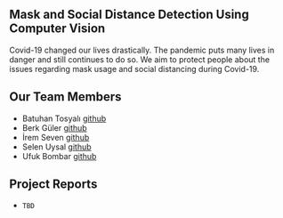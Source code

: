 ## Mask and Social Distance Detection Using Computer Vision

Covid-19 changed our lives drastically. The pandemic puts many lives in danger and still continues to do so. We aim to protect people about the issues regarding mask usage and social distancing during Covid-19.

## Our Team Members

* Batuhan Tosyalı [github](https://github.com/Batucan2601)
* Berk Güler [github](https://github.com/Wondrous27)
* İrem Seven [github](https://github.com/iremsvn)
* Selen Uysal [github](https://github.com/tobeannounced)
* Ufuk Bombar [github](https://github.com/ubombar)

## Project Reports
* ```TBD```
